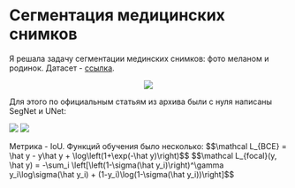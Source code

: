 # Сегментация медицинских снимков
Я решала задачу сегментации мединских снимков: фото меланом и родинок. Датасет - [ссылка](https://www.fc.up.pt/addi/ph2%20database.html).
<p align="center">
<img src="https://github.com/neirosetochka/medical_segmentation/assets/72963340/3b4fe19f-0c63-42bc-930d-ffe46ca765e2"> 
</p>
Для этого по официальным статьям из архива были с нуля написаны SegNet и UNet:
<p float="left">
  <img src="https://github.com/neirosetochka/medical_segmentation/assets/72963340/e6398325-b817-4fdd-858d-d0514e681afd" />
  <img src="https://github.com/neirosetochka/medical_segmentation/assets/72963340/15ce45f2-cab3-44d1-971f-03cc173f2fb9" /> 
</p>
Метрика - IoU. Функций обучения было несколько:
$$\mathcal L_{BCE} = \hat y - y\hat y + \log\left(1+\exp(-\hat y)\right)$$
$$\mathcal L_{focal}(y, \hat y) = -\sum_i \left[\left(1-\sigma(\hat y_i)\right)^\gamma y_i\log\sigma(\hat y_i) + (1-y_i)\log(1-\sigma(\hat y_i))\right]$$
